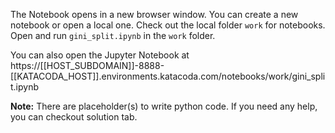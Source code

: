 
The Notebook opens in a new browser window. You can create a new notebook or open a local one. Check out the local folder `work` for notebooks. Open and run `gini_split.ipynb` in the `work` folder.

You can also open the Jupyter Notebook at https://[[HOST_SUBDOMAIN]]-8888-[[KATACODA_HOST]].environments.katacoda.com/notebooks/work/gini_split.ipynb

**Note:**
There are placeholder(s) to write python code. If you need any help, you can checkout solution tab.